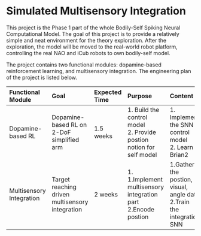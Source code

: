 # Simulated Multisensory Integration
This project is the Phase 1 part of the whole Bodily-Self Spiking Neural Computational Model. The goal of this project is to provide a relatively simple and neat environment for the theory exploration. After the exploration, the model will be moved to the real-world robot platform, controlling the real NAO and iCub robots to own bodily-self model.
  
The project contains two functional modules: dopamine-based reinforcement learning, and multisensory integration. The engineering plan of the project is listed below. 

| Functional Module | Goal | Expected Time | Purpose | Content | Output|
| :----| :---- | :---- |:----| :---- |:----|
| Dopamine-based RL | Dopamine-based RL on 2-DoF simplified arm | 1.5 weeks | 1. Build the control model<br> 2. Provide postion notion for self model | 1. Implement the SNN control model <br>2. Learn Brian2 | 1.Prioproception layer<br>2. Motor layer <br>3. Position coding for vision  |
| Multisensory Integration | Target reaching driven multisensory integration | 2 weeks | 1. 1.Implement multisensory integration part<br> 2.Encode postion | 1.Gather the postion, visual, angle data <br>2.Train the integration SNN | 1.Position encoding layer<br>2. 2.Multisensory integration layer  |
